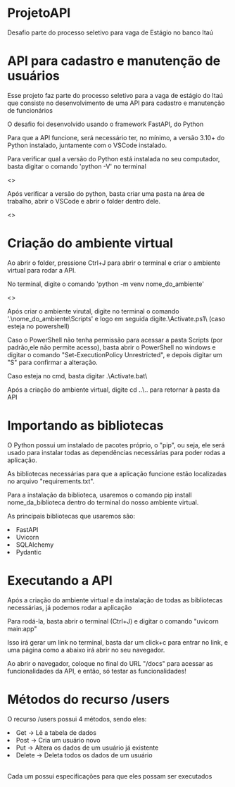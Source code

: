 # ProjetoAPI
Desafio parte do processo seletivo para vaga de Estágio no banco Itaú

<h1>API para cadastro e manutenção de usuários</h1>

<p>Esse projeto faz parte do processo seletivo para a vaga de estágio do Itaú que consiste no desenvolvimento de uma API para cadastro e manutenção de funcionários</p>

<p>O desafio foi desenvolvido usando o framework FastAPI, do Python</p>

<p>Para que a API funcione, será necessário ter, no mínimo, a versão 3.10+ do Python instalado, juntamente com o VSCode instalado.</p>

<p>Para verificar qual a versão do Python está instalada no seu computador, basta digitar o comando 'python -V' no terminal</p>
<>

<p>Após verificar a versão do python, basta criar uma pasta na área de trabalho, abrir o VSCode e abrir o folder dentro dele.</p>
<>

<h1>Criação do ambiente virtual</h1>
<p>Ao abrir o folder, pressione Ctrl+J para abrir o terminal e criar o ambiente virtual para rodar a API.</p>
<p>No terminal, digite o comando 'python -m venv nome_do_ambiente'</p>
<>

<p>Após criar o ambiente virutal, digite no terminal o comando '.\nome_do_ambiente\Scripts' e logo em seguida digite.\Activate.ps1\ (caso esteja no powershell)</p>
<p>Caso o PowerShell não tenha permissão para acessar a pasta Scripts (por padrão,ele não permite acesso), basta abrir o PowerShell no windows e digitar o comando "Set-ExecutionPolicy Unrestricted", e depois digitar um "S" para confirmar a alteração.</p>

<p>Caso esteja no cmd, basta digitar .\Activate.bat\</p>

<p>Após a criação do ambiente virtual, digite cd ..\.. para retornar à pasta da API</p>

<h1>Importando as bibliotecas</h1>
<p>O Python possui um instalado de pacotes próprio, o "pip", ou seja, ele será usado para instalar todas as dependências necessárias para poder rodas a aplicação.</p>

<p>As bibliotecas necessárias para que a aplicação funcione estão localizadas no arquivo "requirements.txt".</p>
<p>Para a instalação da biblioteca, usaremos o comando pip install nome_da_biblioteca dentro do terminal do nosso ambiente virtual.</p>

<p>As principais bibliotecas que usaremos são:</p>
<li>FastAPI</li>
<li>Uvicorn</li>
<li>SQLAlchemy</li>
<li>Pydantic</li>

<h1>Executando a API</h1>
<p>Após a criação do ambiente virtual e da instalação de todas as bibliotecas necessárias, já podemos rodar a aplicação</p>
<p>Para rodá-la, basta abrir o terminal (Ctrl+J) e digitar o comando "uvicorn main:app"</p>
<p>Isso irá gerar um link no terminal, basta dar um click+c para entrar no link, e uma página como a abaixo irá abrir no seu navegador.</p>

<p>Ao abrir o navegador, coloque no final do URL "/docs" para acessar as funcionalidades da API, e então, só testar as funcionalidades!</p>

<h1>Métodos do recurso /users</h1>
<p>O recurso /users possui 4 métodos, sendo eles:</p>
<li>Get -> Lê a tabela de dados</li>
<li>Post -> Cria um usuário novo</li>
<li>Put -> Altera os dados de um usuário já existente</li>
<li>Delete -> Deleta todos os dados de um usuário</li>
<br>
<p>Cada um possui especificações para que eles possam ser executados</p>
